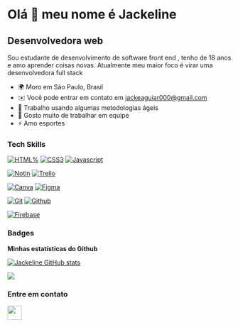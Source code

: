 
Olá 👋 meu nome é Jackeline 
==========================

Desenvolvedora web
-----------------------------

Sou estudante de desenvolvimento de software front end , tenho de 18 anos e amo aprender coisas novas. Atualmente meu maior foco é virar uma desenvolvedora full stack 

* 🌍  Moro em São Paulo, Brasil
* ✉️  Você pode entrar em contato em [jackeaguiar000@gmail.com](mailto:jackeaguiar000@gmail.com)
* 🧠  Trabalho usando algumas metodologias ágeis 
* 🤝  Gosto muito de trabalhar em equipe
* ⚡  Amo esportes


### Tech Skills

<p align="left">
<a href="https://developer.mozilla.org/pt-BR/docs/Web/HTML" target="_blank" rel="noreferrer"><img src="https://img.shields.io/badge/HTML5-E34F26?style=for-the-badge&logo=html5&logoColor=white" alt="HTML%" /></a>
<a href="https://developer.mozilla.org/pt-BR/docs/Web/CSS" target="_blank" rel="noreferrer"><img src="https://img.shields.io/badge/CSS3-1572B6?style=for-the-badge&logo=css3&logoColor=white" alt="CSS3" /></a>
<a href="https://developer.mozilla.org/en-US/docs/Web/JavaScript" target="_blank" rel="noreferrer"><img src="https://img.shields.io/badge/JavaScript-323330?style=for-the-badge&logo=javascript&logoColor=F7DF1E" alt="Javascript" /></a>
  
  
<a href="https://www.notion.com.br/" target="_blank" rel="noreferrer"><img src="https://img.shields.io/badge/Notion-000000?style=for-the-badge&logo=notion&logoColor=white" alt="Notin" /></a>
<a href="https://trello.com/pt-BR" target="_blank" rel="noreferrer"><img src="https://img.shields.io/badge/Trello-0052CC?style=for-the-badge&logo=trello&logoColor=white" alt="Trello" /></a>
  
<a href="https://www.canva.com/pt_br/" target="_blank" rel="noreferrer"><img src="https://img.shields.io/badge/Canva-%2300C4CC.svg?&style=for-the-badge&logo=Canva&logoColor=white" alt="Canva" /></a>
<a href="https://www.figma.com/" target="_blank" rel="noreferrer"><img src="https://img.shields.io/badge/Figma-F24E1E?style=for-the-badge&logo=figma&logoColor=white" alt="Figma" /></a>
  
<a href="https://git-scm.com/" target="_blank" rel="noreferrer"><img src="https://img.shields.io/badge/GIT-E44C30?style=for-the-badge&logo=git&logoColor=white"  alt="Git" /></a>
<a href="https://github.com/" target="_blank" rel="noreferrer"><img src="https://img.shields.io/badge/GitHub-100000?style=for-the-badge&logo=github&logoColor=white" alt="Github" /></a>
  
<a href="firebase.google.com/products/realtime-database/?utm_source=google&utm_medium=cpc&utm_campaign=latam-BR-all-pt-dr-SKWS-all-all-trial-e-dr-1011454-LUAC0008679&utm_content=text-ad-none-any-DEV_c-CRE_429626774316-ADGP_Hybrid%20%7C%20SKWS%20-%20EXA%20%7C%20Txt%20~%20Compute_Firebase-KWID_43700066431125567-kwd-312330826250&utm_term=KW_firebase-ST_Firebase&gclid=Cj0KCQjw1N2TBhCOARIsAGVHQc6fbwxNMuZyol3yrjBVq_ABXCfEf53y-AoSQRyB3yG6S4mtiPnGX6QaAohOEALw_wcB&gclsrc=aw.ds" target="_blank" rel="noreferrer"><img src="https://img.shields.io/badge/firebase-ffca28?style=for-the-badge&logo=firebase&logoColor=black" alt="Firebase" /></a>
    
### Badges

<b>Minhas estatísticas do Github</b>

<a href="https://github.com/JackeAguiar"><img src="https://github-readme-stats.vercel.app/api?username=JackeAguiar" alt="Jackeline GitHub stats" color="black"/></a>

<a href="https://github.com/JackeAguiar"><img src="https://github-readme-streak-stats.herokuapp.com/?user=JackeAguiar" color="black" /></a>


### Entre em contato

</a> <a href="https://www.linkedin.com/in/jackeline-aguiar-b239b2236/" target="_blank" rel="noreferrer"><img src="https://raw.githubusercontent.com/danielcranney/readme-generator/main/public/icons/socials/linkedin.svg" width="32" height="32" /></a> 
